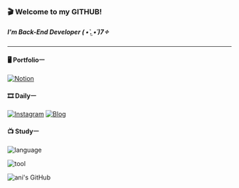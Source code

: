 ### 🎬 Welcome to my GITHUB! 

##### I'm Back-End Developer ( •̀ .̫ •́ )7✧

---

#### 🖥 Portfolioㅡ

[![Notion](https://img.shields.io/badge/-notion-262937?logo=notion&logoColor=ffffff&link=https://ani-.notion.site/7d4322b581e44b32880c8d2dcd346b67)](https://ani-.notion.site/7d4322b581e44b32880c8d2dcd346b67)

#### 🎞 Dailyㅡ

[![Instagram](https://img.shields.io/badge/-instagram-262937?logo=Instagram&logoColor=white&link=https://www.instagram.com/ani._n0/)](https://www.instagram.com/ani._n0/)
[![Blog](https://img.shields.io/badge/-blog-262937?logo=bookalope&logoColor=white&link=https://blog.naver.com/ani2689/)](https://blog.naver.com/ani2689)


#### 📺 Studyㅡ

![language](https://skillicons.dev/icons?i=java,kotlin,spring,c,python,md,mysql&theme=dark)

![tool](https://skillicons.dev/icons?i=postman,git,github,figma,idea,eclipse,visualstudio,vscode&theme=dark)

![ani's GitHub](https://github-readme-stats.vercel.app/api?username=ani2689&bg_color=262937&custom_title=현주's%20github%20📃&ring_color=ffffff&title_color=ffffff&text_color=dddddd&include_all_commits=true&hide_border=true)
